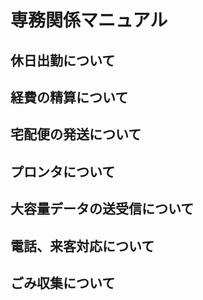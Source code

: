 # 専務関係マニュアル
## 休日出勤について
## 経費の精算について
## 宅配便の発送について
## プロンタについて
## 大容量データの送受信について
## 電話、来客対応について
## ごみ収集について